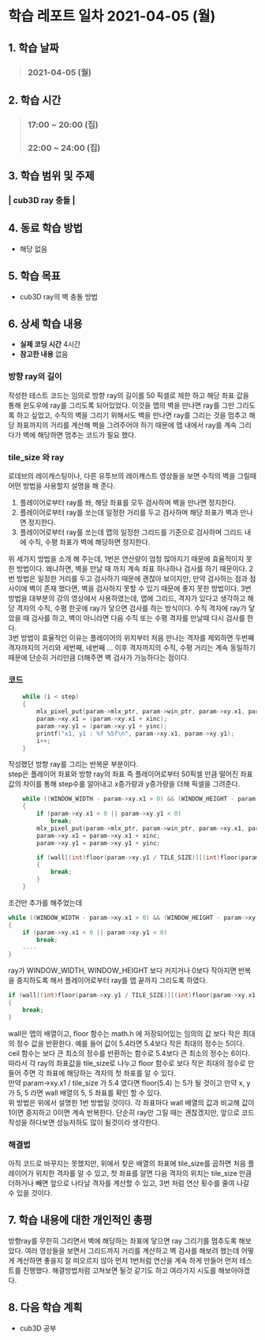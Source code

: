 # 학습 레포트 일차 2021-04-05 (월)

## 1. 학습 날짜
> ### 2021-04-05 (월)

## 2. 학습 시간
> ### 17:00 ~ 20:00 (집)
> ### 22:00 ~ 24:00 (집)

## 3. 학습 범위 및 주제
### | cub3D ray 충돌 |

## 4. 동료 학습 방법
- 해당 없음

## 5. 학습 목표
- cub3D ray의 벽 충돌 방법

## 6. 상세 학습 내용
- **실제 코딩 시간** 4시간
- **참고한 내용** 없음

### 방향 ray의 길이
작성한 테스트 코드는 임의로 방향 ray의 길이를 50 픽셀로 제한 하고 해당 좌표 값을 통해 윈도우에 ray를 그리도록 되어있었다. 이것을 맵의 벽을 만나면 ray를 그만 그리도록 하고 싶었고, 수직의 벽을 그리기 위해서도 벽을 만나면 ray를 그리는 것을 멈추고 해당 좌표까지의 거리를 계산해 벽을 그려주어야 하기 때문에 맵 내에서 ray를 계속 그리다가 벽에 해당하면 멈추는 코드가 필요 했다.

### tile_size 와 ray
로데브의 레이캐스팅이나, 다른 유투브의 레이캐스트 영상들을 보면 수직의 벽을 그릴때 어떤 방법을 사용할지 설명을 해 준다.
1. 플레이어로부터 ray를 쏴, 해당 좌표를 모두 검사하며 벽을 만나면 정지한다.
2. 플레이어로부터 ray를 쏘는데 일정한 거리를 두고 검사하며 해당 좌표가 벽과 만나면 정지한다.
3. 플레이어로부터 ray를 쏘는데 맵의 일정한 그리드를 기준으로 검사하며 그리드 내에 수직, 수평 좌표가 벽에 해당하면 정지한다.

위 세가지 방법을 소개 해 주는데, 1번은 연산량이 엄청 많아지기 때문에 효율적이지 못한 방법이다. 왜냐하면, 벽을 만날 때 까지 계속 좌표 하나하나 검사를 하기 때문이다.
2번 방법은 일정한 거리를 두고 검사하기 때문에 괜찮아 보이지만, 만약 검사하는 점과 점 사이에 벽이 존재 했다면, 벽을 검사하지 못할 수 있기 때문에 좋지 못한 방법이다.
3번 방법을 대부분의 강의 영상에서 사용하였는데, 맵에 그리드, 격자가 있다고 생각하고 해당 격자의 수직, 수평 한곳에 ray가 닿으면 검사를 하는 방식이다. 수직 격자에 ray가 닿았을 때 검사를 하고, 벽이 아니라면 다음 수직 또는 수평 격자를 만날때 다시 검사를 한다.\
3번 방법이 효율적인 이유는 플레이어의 위치부터 처음 만나는 격자를 제외하면 두번째 격자까지의 거리와 세번째, 네번째 ... 이후 격자까지의 수직, 수평 거리는 계속 동일하기 때문에 단순히 거리만큼 더해주면 벽 검사가 가능하다는 점이다.

### 코드
```c
    while (i < step)
	{
		mlx_pixel_put(param->mlx_ptr, param->win_ptr, param->xy.x1, param->xy.y1, 0xffff);
		param->xy.x1 = (param->xy.x1 + xinc);
		param->xy.y1 = (param->xy.y1 + yinc);
		printf("x1, y1 : %f %5f\n", param->xy.x1, param->xy.y1);
		i++;
	}
```
작성했던 방향 ray를 그리는 반복문 부분이다.\
step은 플레이어 좌표와 방향 ray의 좌표 즉 플레이어로부터 50픽셀 만큼 떨어진 좌표값의 차이를 통해 step수를 알아내고 x증가량과 y증가량을 더해 픽셀을 그려준다.

```c
    while ((WINDOW_WIDTH - param->xy.x1 > 0) && (WINDOW_HEIGHT - param->xy.y1 > 0))
	{
		if (param->xy.x1 < 0 || param->xy.y1 < 0)
			break;
		mlx_pixel_put(param->mlx_ptr, param->win_ptr, param->xy.x1, param->xy.y1, 0xffff);
		param->xy.x1 = param->xy.x1 + xinc;
		param->xy.y1 = param->xy.y1 + yinc;

		if (wall[(int)floor(param->xy.y1 / TILE_SIZE)][(int)floor(param->xy.x1 / TILE_SIZE)] == 1)
		{
			break;
		}
	}
```
조건만 추가를 해주었는데
```c
while ((WINDOW_WIDTH - param->xy.x1 > 0) && (WINDOW_HEIGHT - param->xy.y1 > 0))
{
    if (param->xy.x1 < 0 || param->xy.y1 < 0)
		break;
    ....
}
```
ray가 WINDOW_WIDTH, WINDOW_HEIGHT 보다 커지거나 0보다 작아지면 반복을 중지하도록 해서 플레이어로부터 ray를 맵 끝까지 그리도록 하였다.

```c
if (wall[(int)floor(param->xy.y1 / TILE_SIZE)][(int)floor(param->xy.x1 / TILE_SIZE)] == 1)
{
	break;
}
```
wall은 맵의 배열이고, floor 함수는 math.h 에 저장되어있는 임의의 값 보다 작은 최대의 정수 값을 반환한다. 예를 들어 값이 5.4라면 5.4보다 작은 최대의 정수는 5이다.\
ceil 함수는 보다 큰 최소의 정수를 반환하는 함수로 5.4보다 큰 최소의 정수는 6이다.\
따라서 각 ray의 좌표값을 tile_size로 나누고 floor 함수로 보다 작은 최대의 정수로 만들어 주면 각 좌표에 해당하는 격자의 첫 좌표를 알 수 있다.\
만약 param->xy.x1 / tile_size 가 5.4 였다면 floor(5.4) 는 5가 될 것이고 만약 x, y 가 5, 5 라면 wall 배열의 5, 5 좌표를 확인 할 수 있다.\
위 방법은 위에서 설명한 1번 방법일 것이다. 각 좌표마다 wall 배열의 값과 비교해 값이 1이면 중지하고 0이면 계속 반복한다. 단순히 ray만 그릴 때는 괜찮겠지만, 앞으로 코드 작성을 하다보면 성능저하도 많이 될것이라 생각한다.

### 해결법
아직 코드로 바꾸지는 못했지만, 위에서 찾은 배열의 좌표에 tile_size를 곱하면 처음 플레이어가 위치한 격자를 알 수 있고, 첫 좌표를 알면 다음 격자의 위치는 tile_size 만큼 더하거나 빼면 앞으로 나타날 격자를 계산할 수 있고, 3번 처럼 연산 횟수를 줄여 나갈 수 있을 것이다.

## 7. 학습 내용에 대한 개인적인 총평
방향ray를 무한히 그리면서 벽에 해당하는 좌표에 닿으면 ray 그리기를 멈추도록 해보았다. 여러 영상들을 보면서 그리드까지 거리를 계산하고 벽 검사를 해보려 했는데 어떻게 계산하면 좋을지 잘 떠오르지 않아 먼저 1번처럼 연산을 계속 하게 만들어 먼저 테스트를 진행했다. 해결방법처럼 고쳐보면 될것 같기도 하고 여라가지 시도를 해보아야겠다.

## 8. 다음 학습 계획
- cub3D 공부